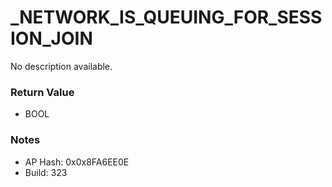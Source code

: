 # _NETWORK_IS_QUEUING_FOR_SESSION_JOIN

No description available.

### Return Value
* BOOL

### Notes
* AP Hash: 0x0x8FA6EE0E
* Build: 323

